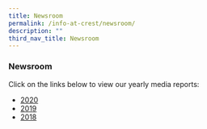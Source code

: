 ```yaml
---
title: Newsroom
permalink: /info-at-crest/newsroom/
description: ""
third_nav_title: Newsroom
---
```

### Newsroom

Click on the links below to view our yearly media reports:  
  

*   [2020](/info-at-crest/newsroom/2020/)
*   [2019](/info-at-crest/newsroom/2019/)
*   [2018](/info-at-crest/newsroom/2018/)